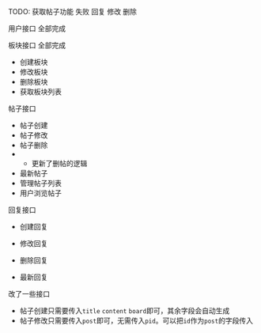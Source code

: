 TODO:
获取帖子功能 失败
回复
修改
删除

用户接口 全部完成

板块接口 全部完成
- 创建板块
- 修改板块
- 删除板块
- 获取板块列表

帖子接口 
- 帖子创建
- 帖子修改
- 帖子删除
- - 更新了删帖的逻辑
- 最新帖子
- 管理帖子列表
- 用户浏览帖子

回复接口
- 创建回复
- 修改回复
- 删除回复

- 最新回复

改了一些接口
- 帖子创建只需要传入`title` `content` `board`即可，其余字段会自动生成
- 帖子修改只需要传入`post`即可，无需传入`pid`。可以把`id`作为`post`的字段传入